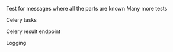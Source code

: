 Test for messages where all the parts are known
Many more tests

Celery tasks

Celery result endpoint

Logging
